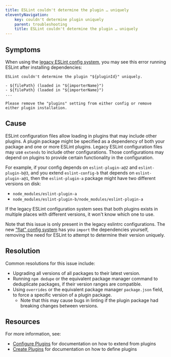 ```yaml
---
title: ESLint couldn't determine the plugin … uniquely
eleventyNavigation:
    key: couldn't determine plugin uniquely
    parent: troubleshooting
    title: ESLint couldn't determine the plugin … uniquely
---
```


## Symptoms

When using the [legacy ESLint config system](../configure/configuration-files-deprecated), you may see this error running ESLint after installing dependencies:

```plaintext
ESLint couldn't determine the plugin "${pluginId}" uniquely.

- ${filePath} (loaded in "${importerName}")
- ${filePath} (loaded in "${importerName}")
...

Please remove the "plugins" setting from either config or remove either plugin installation.
```

## Cause

ESLint configuration files allow loading in plugins that may include other plugins.
A plugin package might be specified as a dependency of both your package and one or more ESLint plugins.
Legacy ESLint configuration files may use `extends` to include other configurations.
Those configurations may depend on plugins to provide certain functionality in the configuration.

For example, if your config depends on `eslint-plugin-a@2` and `eslint-plugin-b@3`, and you extend `eslint-config-b` that depends on `eslint-plugin-a@1`, then the `eslint-plugin-a` package might have two different versions on disk:

- `node_modules/eslint-plugin-a`
- `node_modules/eslint-plugin-b/node_modules/eslint-plugin-a`

If the legacy ESLint configuration system sees that both plugins exists in multiple places with different versions, it won't know which one to use.

Note that this issue is only present in the legacy eslintrc configurations.
The new ["flat" config system](../configure/configuration-files) has you `import` the dependencies yourself, removing the need for ESLint to attempt to determine their version uniquely.

## Resolution

Common resolutions for this issue include:

- Upgrading all versions of all packages to their latest version.
- Running `npm dedupe` or the equivalent package manager command to deduplicate packages, if their version ranges are compatible.
- Using `overrides` or the equivalent package manager `package.json` field, to force a specific version of a plugin package.
    - Note that this may cause bugs in linting if the plugin package had breaking changes between versions.

## Resources

For more information, see:

- [Configure Plugins](../configure/plugins) for documentation on how to extend from plugins
- [Create Plugins](../../extend/plugins#configs-in-plugins) for documentation on how to define plugins
